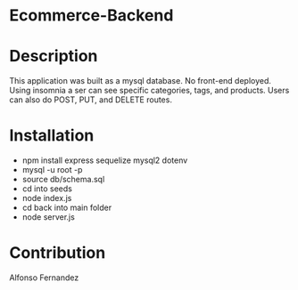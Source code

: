 # Ecommerce-Backend
# Description
This application was built as a mysql database. No front-end deployed. Using insomnia a ser can see specific categories, tags, and products. Users can also do POST, PUT, and DELETE routes.
# Installation
* npm install express sequelize mysql2 dotenv
* mysql -u root -p
* source db/schema.sql
* cd into seeds
* node index.js
* cd back into main folder
* node server.js
# Contribution 
Alfonso Fernandez
